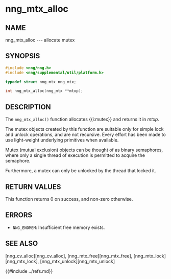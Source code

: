 # nng_mtx_alloc

## NAME

nng_mtx_alloc --- allocate mutex

## SYNOPSIS

```c
#include <nng/nng.h>
#include <nng/supplemental/util/platform.h>

typedef struct nng_mtx nng_mtx;

int nng_mtx_alloc(nng_mtx **mtxp);
```

## DESCRIPTION

The `nng_mtx_alloc()` function allocates {{i:mutex}} and returns it in _mtxp_.

The mutex objects created by this function are suitable only for
simple lock and unlock operations, and are not recursive.
Every effort has been made to use light-weight underlying primitives when available.

Mutex (mutual exclusion) objects can be thought of as binary semaphores,
where only a single thread of execution is permitted to acquire the semaphore.

Furthermore, a mutex can only be unlocked by the thread that locked it.

## RETURN VALUES

This function returns 0 on success, and non-zero otherwise.

## ERRORS

- `NNG_ENOMEM`: Insufficient free memory exists.

## SEE ALSO

[nng_cv_alloc][nng_cv_alloc],
[nng_mtx_free][nng_mtx_free],
[nng_mtx_lock][nng_mtx_lock],
[nng_mtx_unlock][nng_mtx_unlock]

{{#include ../refs.md}}
